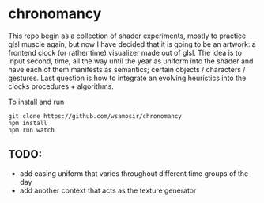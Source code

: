 # chronomancy

This repo begin as a collection of shader experiments, mostly to practice glsl muscle again, but now I have decided that it is going to be an artwork: a frontend clock (or rather time) visualizer made out of glsl. The idea is to input second, time, all the way until the year as uniform into the shader and have each of them manifests as semantics; certain objects / characters / gestures. Last question is how to integrate an evolving heuristics into the clocks procedures + algorithms.

To install and run
```
git clone https://github.com/wsamosir/chronomancy
npm install
npm run watch
```

## TODO:
- add easing uniform that varies throughout different time groups of the day
- add another context that acts as the texture generator
